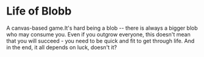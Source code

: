 Life of Blobb
================================

A canvas-based game.It's hard being a blob -- there is always a bigger blob who may consume you. Even if you outgrow everyone, this doesn't mean that you will succeed - you need to be quick and fit to get through life. And in the end, it all depends on luck, doesn't it?


